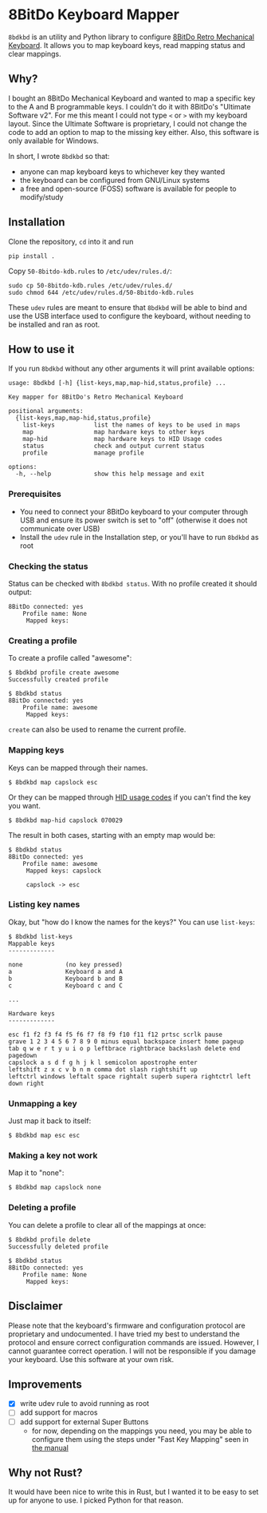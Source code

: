 8BitDo Keyboard Mapper
======================

`8bdkbd` is an utility and Python library to configure [8BitDo Retro Mechanical Keyboard][8bitdo-kbd-product-page]. It allows you to map keyboard keys, read mapping status and clear mappings.

[8bitdo-kbd-product-page]: https://www.8bitdo.com/retro-mechanical-keyboard/


Why?
----

I bought an 8BitDo Mechanical Keyboard and wanted to map a specific key to the A and B programmable keys. I couldn't do it with 8BitDo's "Ultimate Software v2". For me this meant I could not type `<` or `>` with my keyboard layout. Since the Ultimate Software is proprietary, I could not change the code to add an option to map to the missing key either. Also, this software is only available for Windows.

In short, I wrote `8bdkbd` so that:
- anyone can map keyboard keys to whichever key they wanted
- the keyboard can be configured from GNU/Linux systems
- a free and open-source (FOSS) software is available for people to modify/study


Installation
------------

Clone the repository, `cd` into it and run

    pip install .

Copy `50-8bitdo-kdb.rules` to `/etc/udev/rules.d/`:

    sudo cp 50-8bitdo-kdb.rules /etc/udev/rules.d/
    sudo chmod 644 /etc/udev/rules.d/50-8bitdo-kdb.rules

These `udev` rules are meant to ensure that `8bdkbd` will be able to bind and use the USB interface used to configure the keyboard, without needing to be installed and ran as root.


How to use it
-------------

If you run `8bdkbd` without any other arguments it will print available options:

    usage: 8bdkbd [-h] {list-keys,map,map-hid,status,profile} ...

    Key mapper for 8BitDo's Retro Mechanical Keyboard

    positional arguments:
      {list-keys,map,map-hid,status,profile}
        list-keys           list the names of keys to be used in maps
        map                 map hardware keys to other keys
        map-hid             map hardware keys to HID Usage codes
        status              check and output current status
        profile             manage profile

    options:
      -h, --help            show this help message and exit


### Prerequisites

- You need to connect your 8BitDo keyboard to your computer through USB and ensure its power switch is set to "off" (otherwise it does not communicate over USB)
- Install the `udev` rule in the Installation step, or you'll have to run `8bdkbd` as root


### Checking the status

Status can be checked with `8bdkbd status`. With no profile created it should output:

    8BitDo connected: yes
        Profile name: None
         Mapped keys:


### Creating a profile

To create a profile called "awesome":

    $ 8bdkbd profile create awesome
    Successfully created profile

    $ 8bdkbd status
    8BitDo connected: yes
        Profile name: awesome
         Mapped keys:

`create` can also be used to rename the current profile.


### Mapping keys

Keys can be mapped through their names.

    $ 8bdkbd map capslock esc

Or they can be mapped through [HID usage codes][hid-usage-codes] if you can't find the key you want.

    $ 8bdkbd map-hid capslock 070029

The result in both cases, starting with an empty map would be:

    $ 8bdkbd status
    8BitDo connected: yes
        Profile name: awesome
         Mapped keys: capslock

         capslock -> esc


### Listing key names

Okay, but "how do I know the names for the keys?" You can use `list-keys`:

    $ 8bdkbd list-keys
    Mappable keys
    -------------

    none            (no key pressed)
    a               Keyboard a and A
    b               Keyboard b and B
    c               Keyboard c and C

    ...

    Hardware keys
    -------------

    esc f1 f2 f3 f4 f5 f6 f7 f8 f9 f10 f11 f12 prtsc scrlk pause
    grave 1 2 3 4 5 6 7 8 9 0 minus equal backspace insert home pageup
    tab q w e r t y u i o p leftbrace rightbrace backslash delete end pagedown
    capslock a s d f g h j k l semicolon apostrophe enter
    leftshift z x c v b n m comma dot slash rightshift up
    leftctrl windows leftalt space rightalt superb supera rightctrl left down right


### Unmapping a key

Just map it back to itself:

    $ 8bdkbd map esc esc


### Making a key not work

Map it to "none":

    $ 8bdkbd map capslock none


### Deleting a profile

You can delete a profile to clear all of the mappings at once:

    $ 8bdkbd profile delete
    Successfully deleted profile

    $ 8bdkbd status
    8BitDo connected: yes
        Profile name: None
         Mapped keys:


[hid-usage-codes]: https://www.usb.org/sites/default/files/hut1_5.pdf


Disclaimer
----------

Please note that the keyboard's firmware and configuration protocol are proprietary and undocumented. I have tried my best to understand the protocol and ensure correct configuration commands are issued. However, I cannot guarantee correct operation. I will not be responsible if you damage your keyboard. Use this software at your own risk.


Improvements
------------

- [x] write udev rule to avoid running as root
- [ ] add support for macros
- [ ] add support for external Super Buttons
  - for now, depending on the mappings you need, you may be able to configure them using the steps under "Fast Key Mapping" seen in [the manual](https://download.8bitdo.com/Manual/PC-Peripherals/retro-mechanical-keyboard.pdf)


Why not Rust?
-------------

It would have been nice to write this in Rust, but I wanted it to be easy to set up for anyone to use. I picked Python for that reason.
